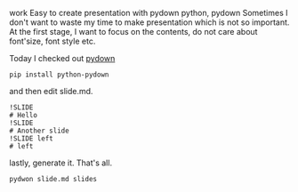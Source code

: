 work
Easy to create presentation with pydown
python, pydown
Sometimes I don't want to waste my time to make presentation which is not so important. At the first stage, I want to focus on the contents, do not care about font'size, font style etc.

Today I checked out [pydown](http://github.com/isnowfy/pwdown)

    pip install python-pydown

and then edit slide.md.

    !SLIDE
    # Hello
    !SLIDE
    # Another slide
    !SLIDE left
    # left
   
lastly, generate it. That's all.

    pydwon slide.md slides